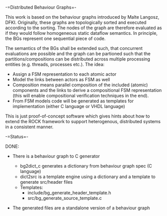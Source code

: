 -=Distributed Behaviour Graphs=-

This work is based on the behaviour graphs introduced by Malte Langosz, DFKI.
Originally, these graphs are topologically sorted and executed according to the sorting.
The nodes of the graph are therefore evaluated as if they would follow homogeneous static dataflow semantics.
In principle, the BGs represent one sequential piece of code.

The semantics of the BGs shall be extended such, that concurrent evaluations are possible and the graph can be partioned such that the partitions/compositions can be distributed across multiple
processing entities (e.g. threads, processes etc.).
The idea:
* Assign a FSM representation to each atomic actor
* Model the links between actors as FSM as well
* Composition means parallel composition of the included (atomic) components and the links to derive a compositional FSM representation
  (this will enable compositional verification techniques in the end).
* From FSM models code will be generated as templates for implementation (either C language or VHDL language)

This is just proof-of-concept software which gives hints about how to extend the ROCK framework to support heterogenous, distributed systems in a consistent manner.

-=Status=-

DONE:
* There is a behaviour graph to C generator
  - bg2dict_c generates a dictionary from behaviour graph spec (C language)
  - dict2src is a template engine using a dictionary and a template to generate src/header files
  - Templates: 
     * include/bg_generate_header_template.h
     * src/bg_generate_source_template.c

* The generated files are a standalone version of a behaviour graph
